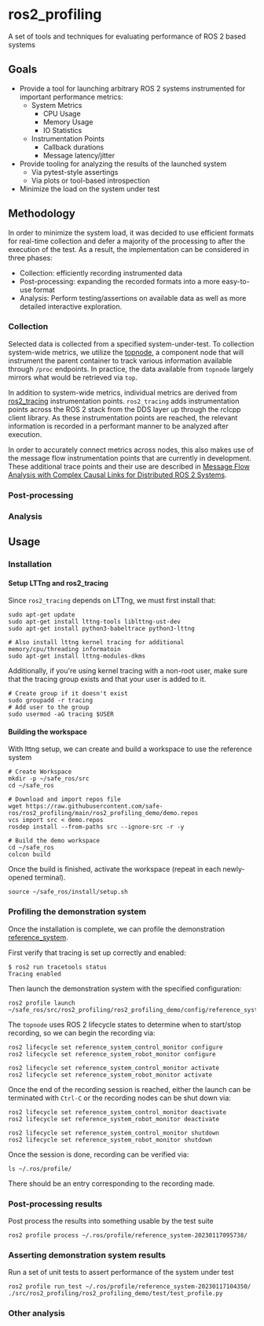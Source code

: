 # ros2_profiling

A set of tools and techniques for evaluating performance of ROS 2 based systems

## Goals

* Provide a tool for launching arbitrary ROS 2 systems instrumented for important performance metrics:
  * System Metrics
    * CPU Usage
    * Memory Usage
    * IO Statistics
  * Instrumentation Points
    * Callback durations
    * Message latency/jitter
* Provide tooling for analyzing the results of the launched system
  * Via pytest-style assertings
  * Via plots or tool-based introspection
* Minimize the load on the system under test

## Methodology

In order to minimize the system load, it was decided to use efficient formats for real-time collection and defer a majority of the processing to after the execution of the test.
As a result, the implementation can be considered in three phases:
* Collection: efficiently recording instrumented data
* Post-processing: expanding the recorded formats into a more easy-to-use format
* Analysis: Perform testing/assertions on available data as well as more detailed interactive exploration.

### Collection

Selected data is collected from a specified system-under-test.
To collection system-wide metrics, we utilize the [topnode](https://github.com/safe-ros/topnode), a component node that will instrument the parent container to track various information available through `/proc` endpoints.
In practice, the data available from `topnode` largely mirrors what would be retrieved via `top`.

In addition to system-wide metrics, individual metrics are derived from [ros2_tracing](https://github.com/ros2/ros2_tracing) instrumentation points.
`ros2_tracing` adds instrumentation points across the ROS 2 stack from the DDS layer up through the rclcpp client library.
As these instrumentation points are reached, the relevant information is recorded in a performant manner to be analyzed after execution.

In order to accurately connect metrics across nodes, this also makes use of the message flow instrumentation points that are currently in development.
These additional trace points and their use are described in [Message Flow Analysis with Complex Causal Links for Distributed ROS 2 Systems](https://arxiv.org/abs/2204.10208).

### Post-processing


### Analysis

## Usage

### Installation

#### Setup LTTng and ros2_tracing

Since `ros2_tracing` depends on LTTng, we must first install that:

```
sudo apt-get update
sudo apt-get install lttng-tools liblttng-ust-dev
sudo apt-get install python3-babeltrace python3-lttng

# Also install lttng kernel tracing for additional memory/cpu/threading informatoin
sudo apt-get install lttng-modules-dkms
```


Additionally, if you're using kernel tracing with a non-root user, make sure that the tracing group exists and that your user is added to it.

```
# Create group if it doesn't exist
sudo groupadd -r tracing
# Add user to the group
sudo usermod -aG tracing $USER
```

#### Building the workspace

With lttng setup, we can create and build a workspace to use the reference system 

```
# Create Workspace
mkdir -p ~/safe_ros/src
cd ~/safe_ros

# Download and import repos file
wget https://raw.githubusercontent.com/safe-ros/ros2_profiling/main/ros2_profiling_demo/demo.repos
vcs import src < demo.repos 
rosdep install --from-paths src --ignore-src -r -y
```


```
# Build the demo workspace
cd ~/safe_ros
colcon build 
```

Once the build is finished, activate the workspace (repeat in each newly-opened terminal).

```
source ~/safe_ros/install/setup.sh
```

### Profiling the demonstration system

Once the installation is complete, we can profile the demonstration [reference_system](https://github.com/safe-ros/reference_system).

First verify that tracing is set up correctly and enabled:
```
$ ros2 run tracetools status
Tracing enabled
```

Then launch the demonstration system with the specified configuration:


```
ros2 profile launch ~/safe_ros/src/ros2_profiling/ros2_profiling_demo/config/reference_system.yaml
```

The `topnode` uses ROS 2 lifecycle states to determine when to start/stop recording, so we can begin the recording via:

```
ros2 lifecycle set reference_system_control_monitor configure
ros2 lifecycle set reference_system_robot_monitor configure

ros2 lifecycle set reference_system_control_monitor activate 
ros2 lifecycle set reference_system_robot_monitor activate 
```

Once the end of the recording session is reached, either the launch can be terminated with `Ctrl-C` or the recording nodes can be shut down via:

```
ros2 lifecycle set reference_system_control_monitor deactivate
ros2 lifecycle set reference_system_robot_monitor deactivate 

ros2 lifecycle set reference_system_control_monitor shutdown
ros2 lifecycle set reference_system_robot_monitor shutdown
```

Once the session is done, recording can be verified via:

```
ls ~/.ros/profile/
```

There should be an entry corresponding to the recording made.

### Post-processing results


Post process the results into something usable by the test suite

```
ros2 profile process ~/.ros/profile/reference_system-20230117095738/
```

### Asserting demonstration system results 

Run a set of unit tests to assert performance of the system under test

```
ros2 profile run_test ~/.ros/profile/reference_system-20230117104350/ ./src/ros2_profiling/ros2_profiling_demo/test/test_profile.py
````

### Other analysis

